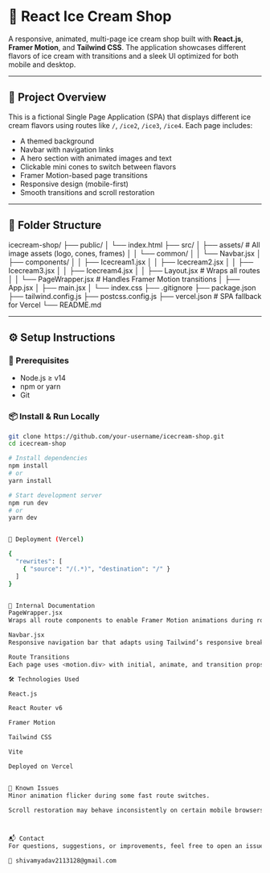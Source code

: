 # 🍦 React Ice Cream Shop

A responsive, animated, multi-page ice cream shop built with **React.js**, **Framer Motion**, and **Tailwind CSS**. The application showcases different flavors of ice cream with transitions and a sleek UI optimized for both mobile and desktop.

---

## 📌 Project Overview

This is a fictional Single Page Application (SPA) that displays different ice cream flavors using routes like `/`, `/ice2`, `/ice3`, `/ice4`. Each page includes:

- A themed background
- Navbar with navigation links
- A hero section with animated images and text
- Clickable mini cones to switch between flavors
- Framer Motion-based page transitions
- Responsive design (mobile-first)
- Smooth transitions and scroll restoration

---

## 📁 Folder Structure

icecream-shop/
├── public/
│ └── index.html
├── src/
│ ├── assets/ # All image assets (logo, cones, frames)
│ │ └── common/
│ │ └── Navbar.jsx
│ ├── components/
│ │ ├── Icecream1.jsx
│ │ ├── Icecream2.jsx
│ │ ├── Icecream3.jsx
│ │ ├── Icecream4.jsx
│ │ ├── Layout.jsx # Wraps all routes
│ │ └── PageWrapper.jsx # Handles Framer Motion transitions
│ ├── App.jsx
│ ├── main.jsx
│ └── index.css
├── .gitignore
├── package.json
├── tailwind.config.js
├── postcss.config.js
├── vercel.json # SPA fallback for Vercel
└── README.md


---

## ⚙️ Setup Instructions

### 🔧 Prerequisites

- Node.js ≥ v14
- npm or yarn
- Git

### 📦 Install & Run Locally

```bash
git clone https://github.com/your-username/icecream-shop.git
cd icecream-shop

# Install dependencies
npm install
# or
yarn install

# Start development server
npm run dev
# or
yarn dev


🚀 Deployment (Vercel)

{
  "rewrites": [
    { "source": "/(.*)", "destination": "/" }
  ]
}


🧠 Internal Documentation
PageWrapper.jsx
Wraps all route components to enable Framer Motion animations during route transitions.

Navbar.jsx
Responsive navigation bar that adapts using Tailwind’s responsive breakpoints.

Route Transitions
Each page uses <motion.div> with initial, animate, and transition props to create smooth animations.

🛠️ Technologies Used

React.js

React Router v6

Framer Motion

Tailwind CSS

Vite

Deployed on Vercel


🚧 Known Issues
Minor animation flicker during some fast route switches.

Scroll restoration may behave inconsistently on certain mobile browsers.



📬 Contact
For questions, suggestions, or improvements, feel free to open an issue or contact me:

📧 shivamyadav2113128@gmail.com
